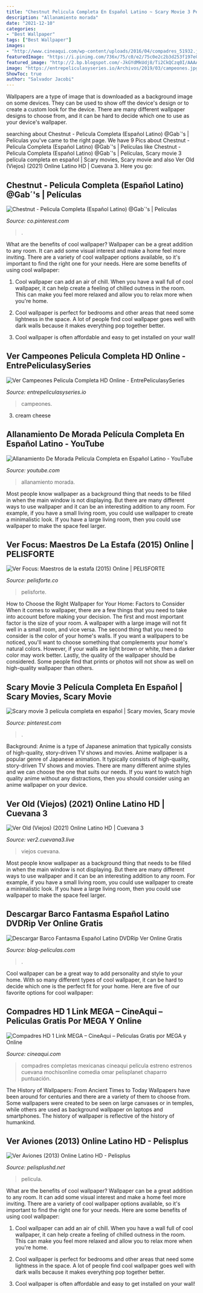 ```yaml
---
title: "Chestnut Pelicula Completa En Español Latino ~ Scary Movie 3 Película Completa En Español"
description: "Allanamiento morada"
date: "2021-12-10"
categories:
- "Best Wallpaper"
tags: ["Best Wallpaper"]
images:
- "http://www.cineaqui.com/wp-content/uploads/2016/04/compadres_51932.jpg"
featuredImage: "https://i.pinimg.com/736x/75/c0/e2/75c0e2c2b3d253f197e00dca17378fe0.jpg"
featured_image: "http://2.bp.blogspot.com/-JkGYdMkUdj8/Ti2CkQCzq0I/AAAAAAAADQk/IJ7AhPpg9dw/s1600/barco+fantasma.jpg"
image: "https://entrepeliculasyseries.io/Archivos/2019/03/campeones.jpg"
ShowToc: true
author: "Salvador Jacobi"
---
```



Wallpapers are a type of image that is downloaded as a background image on some devices. They can be used to show off the device's design or to create a custom look for the device. There are many different wallpaper designs to choose from, and it can be hard to decide which one to use as your device's wallpaper.

	

		
searching about Chestnut - Pelicula Completa (Español Latino) @Gab´&#039;s | Películas you've came to the right page. We have 9 Pics about Chestnut - Pelicula Completa (Español Latino) @Gab´&#039;s | Películas like Chestnut - Pelicula Completa (Español Latino) @Gab´&#039;s | Películas, Scary movie 3 película completa en español | Scary movies, Scary movie and also Ver Old (Viejos) (2021) Online Latino HD | Cuevana 3. Here you go:
		
    
## Chestnut - Pelicula Completa (Español Latino) @Gab´&#039;s | Películas

<img loading=lazy src="https://i.pinimg.com/736x/c8/fc/e9/c8fce9e0c0e246cc5755188ffa7d8481.jpg" onerror="this.onerror=null;this.src='https://tse3.mm.bing.net/th?id=OIP.cI9qGPxREvIz3GTM1YiFUgHaFj&amp;pid=15.1';" alt="Chestnut - Pelicula Completa (Español Latino) @Gab´&#039;s | Películas">

_Source: co.pinterest.com_

>. 

	

What are the benefits of cool wallpaper?
Wallpaper can be a great addition to any room. It can add some visual interest and make a home feel more inviting. There are a variety of cool wallpaper options available, so it's important to find the right one for your needs. Here are some benefits of using cool wallpaper: 
1. Cool wallpaper can add an air of chill. When you have a wall full of cool wallpaper, it can help create a feeling of chilled outness in the room. This can make you feel more relaxed and allow you to relax more when you're home. 

2. Cool wallpaper is perfect for bedrooms and other areas that need some lightness in the space. A lot of people find cool wallpaper goes well with dark walls because it makes everything pop together better. 

3. Cool wallpaper is often affordable and easy to get installed on your wall!

    
## Ver Campeones Pelicula Completa HD Online - EntrePeliculasySeries

<img loading=lazy src="https://entrepeliculasyseries.io/Archivos/2019/03/campeones.jpg" onerror="this.onerror=null;this.src='https://tse4.mm.bing.net/th?id=OIP.hPgfPfROK8tY73FfkWkxgAHaLZ&amp;pid=15.1';" alt="Ver Campeones Pelicula Completa HD Online - EntrePeliculasySeries">

_Source: entrepeliculasyseries.io_

>campeones. 

	

3. cream cheese 

    
## Allanamiento De Morada Película Completa En Español Latino - YouTube

<img loading=lazy src="https://i.ytimg.com/vi/HMEYS_d7wVI/hqdefault.jpg" onerror="this.onerror=null;this.src='https://tse3.mm.bing.net/th?id=OIP.KTSDce5rDKkbuwC5xcT9YAHaFj&amp;pid=15.1';" alt="Allanamiento De Morada Película Completa en Español Latino - YouTube">

_Source: youtube.com_

>allanamiento morada. 

	

Most people know wallpaper as a background thing that needs to be filled in when the main window is not displaying. But there are many different ways to use wallpaper and it can be an interesting addition to any room. For example, if you have a small living room, you could use wallpaper to create a minimalistic look. If you have a large living room, then you could use wallpaper to make the space feel larger.

    
## Ver Focus: Maestros De La Estafa (2015) Online | PELISFORTE

<img loading=lazy src="https://pelisforte.co/wp-content/uploads/2019/12/focus-maestros-de-la-estafa-4222-poster-scaled.jpg" onerror="this.onerror=null;this.src='https://tse1.mm.bing.net/th?id=OIP.6CmI2lqarZMq16bS9P7eIQHaLG&amp;pid=15.1';" alt="Ver Focus: Maestros de la estafa (2015) Online | PELISFORTE">

_Source: pelisforte.co_

>pelisforte. 

	

How to Choose the Right Wallpaper for Your Home: Factors to Consider
When it comes to wallpaper, there are a few things that you need to take into account before making your decision. The first and most important factor is the size of your room. A wallpaper with a large image will not fit well in a small room, and vice versa. 
The second thing that you need to consider is the color of your home's walls. If you want a wallpapers to be noticed, you'll want to choose something that complements your home's natural colors. However, if your walls are light brown or white, then a darker color may work better. 
Lastly, the quality of the wallpaper should be considered. Some people find that prints or photos will not show as well on high-quality wallpaper than others.

    
## Scary Movie 3 Película Completa En Español | Scary Movies, Scary Movie

<img loading=lazy src="https://i.pinimg.com/736x/75/c0/e2/75c0e2c2b3d253f197e00dca17378fe0.jpg" onerror="this.onerror=null;this.src='https://tse3.mm.bing.net/th?id=OIP.ntxYYs_K153PONDicHNOfwHaKh&amp;pid=15.1';" alt="Scary movie 3 película completa en español | Scary movies, Scary movie">

_Source: pinterest.com_

>. 

	

Background: Anime is a type of Japanese animation that typically consists of high-quality, story-driven TV shows and movies.
Anime wallpaper is a popular genre of Japanese animation. It typically consists of high-quality, story-driven TV shows and movies. There are many different anime styles and we can choose the one that suits our needs. If you want to watch high quality anime without any distractions, then you should consider using an anime wallpaper on your device.

    
## Ver Old (Viejos) (2021) Online Latino HD | Cuevana 3

<img loading=lazy src="https://ver2.cuevana3.live/cdn/poze/old-viejos-2021.jpg&amp;h=520&amp;w=350" onerror="this.onerror=null;this.src='https://tse3.mm.bing.net/th?id=OIP.DmLG3chfD2OTjDopCYm5qQAAAA&amp;pid=15.1';" alt="Ver Old (Viejos) (2021) Online Latino HD | Cuevana 3">

_Source: ver2.cuevana3.live_

>viejos cuevana. 

	

Most people know wallpaper as a background thing that needs to be filled in when the main window is not displaying. But there are many different ways to use wallpaper and it can be an interesting addition to any room. For example, if you have a small living room, you could use wallpaper to create a minimalistic look. If you have a large living room, then you could use wallpaper to make the space feel larger.

    
## Descargar Barco Fantasma Español Latino DVDRip Ver Online Gratis

<img loading=lazy src="http://2.bp.blogspot.com/-JkGYdMkUdj8/Ti2CkQCzq0I/AAAAAAAADQk/IJ7AhPpg9dw/s1600/barco+fantasma.jpg" onerror="this.onerror=null;this.src='https://tse4.mm.bing.net/th?id=OIP.knNe6g_CYqlGKHJbgQ7f1wHaK9&amp;pid=15.1';" alt="Descargar Barco Fantasma Español Latino DVDRip Ver Online Gratis">

_Source: blog-peliculas.com_

>. 

	

Cool wallpaper can be a great way to add personality and style to your home. With so many different types of cool wallpaper, it can be hard to decide which one is the perfect fit for your home. Here are five of our favorite options for cool wallpaper: 

    
## Compadres HD 1 Link MEGA – CineAqui – Peliculas Gratis Por MEGA Y Online

<img loading=lazy src="http://www.cineaqui.com/wp-content/uploads/2016/04/compadres_51932.jpg" onerror="this.onerror=null;this.src='https://tse4.mm.bing.net/th?id=OIP.i6heWChhF1j2ZzDDu3YufQHaK-&amp;pid=15.1';" alt="Compadres HD 1 Link MEGA – CineAqui – Peliculas Gratis por MEGA y Online">

_Source: cineaqui.com_

>compadres completas mexicanas cineaqui película estreno estrenos cuevana mochisonline comedia omar pelisplanet chaparro puntuación. 

	

The History of Wallpapers: From Ancient Times to Today
Wallpapers have been around for centuries and there are a variety of them to choose from. Some wallpapers were created to be seen on large canvases or in temples, while others are used as background wallpaper on laptops and smartphones. The history of wallpaper is reflective of the history of humankind.

    
## Ver Aviones (2013) Online Latino HD - Pelisplus

<img loading=lazy src="https://image.tmdb.org/t/p/w1280/6S5JjRheyl3oyLmJVcxcQ8yqDU3.jpg" onerror="this.onerror=null;this.src='https://tse2.mm.bing.net/th?id=OIP.H9FXGiotUNF07u9j2fWI1AHaLH&amp;pid=15.1';" alt="Ver Aviones (2013) Online Latino HD - Pelisplus">

_Source: pelisplushd.net_

>pelicula. 

	

What are the benefits of cool wallpaper?
Wallpaper can be a great addition to any room. It can add some visual interest and make a home feel more inviting. There are a variety of cool wallpaper options available, so it's important to find the right one for your needs. Here are some benefits of using cool wallpaper: 
1. Cool wallpaper can add an air of chill. When you have a wall full of cool wallpaper, it can help create a feeling of chilled outness in the room. This can make you feel more relaxed and allow you to relax more when you're home. 

2. Cool wallpaper is perfect for bedrooms and other areas that need some lightness in the space. A lot of people find cool wallpaper goes well with dark walls because it makes everything pop together better. 

3. Cool wallpaper is often affordable and easy to get installed on your wall!

